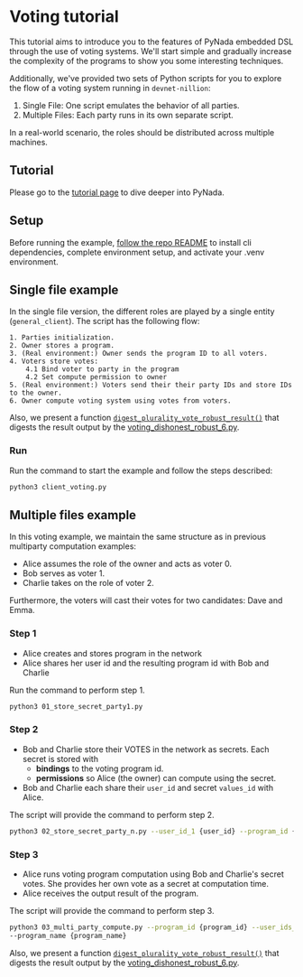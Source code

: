 # Voting tutorial

This tutorial aims to introduce you to the features of PyNada embedded DSL through the use of voting systems. We'll start simple and gradually increase the complexity of the programs to show you some interesting techniques.

Additionally, we've provided two sets of Python scripts for you to explore the flow of a voting system running in `devnet-nillion`:

1. Single File: One script emulates the behavior of all parties.
2. Multiple Files: Each party runs in its own separate script.

In a real-world scenario, the roles should be distributed across multiple machines.

## Tutorial

Please go to the [tutorial page](tutorial.md) to dive deeper into PyNada.

## Setup

Before running the example, [follow the repo README](../../README.md) to install cli dependencies, complete environment setup, and activate your .venv environment.

## Single file example

In the single file version, the different roles are played by a single entity (`general_client`). The script has the following flow:

    1. Parties initialization.
    2. Owner stores a program.
    3. (Real environment:) Owner sends the program ID to all voters.
    4. Voters store votes:
        4.1 Bind voter to party in the program
        4.2 Set compute permission to owner
    5. (Real environment:) Voters send their their party IDs and store IDs to the owner.
    6. Owner compute voting system using votes from voters.

Also, we present a function [`digest_plurality_vote_robust_result()`](digest_result.py) that digests the result output by the [voting_dishonest_robust_6.py](../nada_programs/src/voting_dishonest_robust_6.py).

### Run

Run the command to start the example and follow the steps described:
```bash
python3 client_voting.py
```

## Multiple files example

In this voting example, we maintain the same structure as in previous multiparty computation examples:

- Alice assumes the role of the owner and acts as voter 0.
- Bob serves as voter 1.
- Charlie takes on the role of voter 2.

Furthermore, the voters will cast their votes for two candidates: Dave and Emma.

### Step 1

- Alice creates and stores program in the network
- Alice shares her user id and the resulting program id with Bob and Charlie

Run the command to perform step 1.

```bash
python3 01_store_secret_party1.py
```

### Step 2

- Bob and Charlie store their VOTES in the network as secrets. Each secret is stored with
  - **bindings** to the voting program id.
  - **permissions** so Alice (the owner) can compute using the secret.
- Bob and Charlie each share their `user_id` and secret `values_id` with Alice.

The script will provide the command to perform step 2.

```bash
python3 02_store_secret_party_n.py --user_id_1 {user_id} --program_id {program_id} --program_name {program_name}
```

### Step 3

- Alice runs voting program computation using Bob and Charlie's secret votes. She provides her own vote as a secret at computation time.
- Alice receives the output result of the program.

The script will provide the command to perform step 3.

```bash
python3 03_multi_party_compute.py --program_id {program_id} --user_ids_to_value_ids {user_ids_to_value_ids} \
--program_name {program_name}
```

Also, we present a function [`digest_plurality_vote_robust_result()`](digest_result.py) that digests the result output by the [voting_dishonest_robust_6.py](../nada_programs/src/voting_dishonest_robust_6.py).
